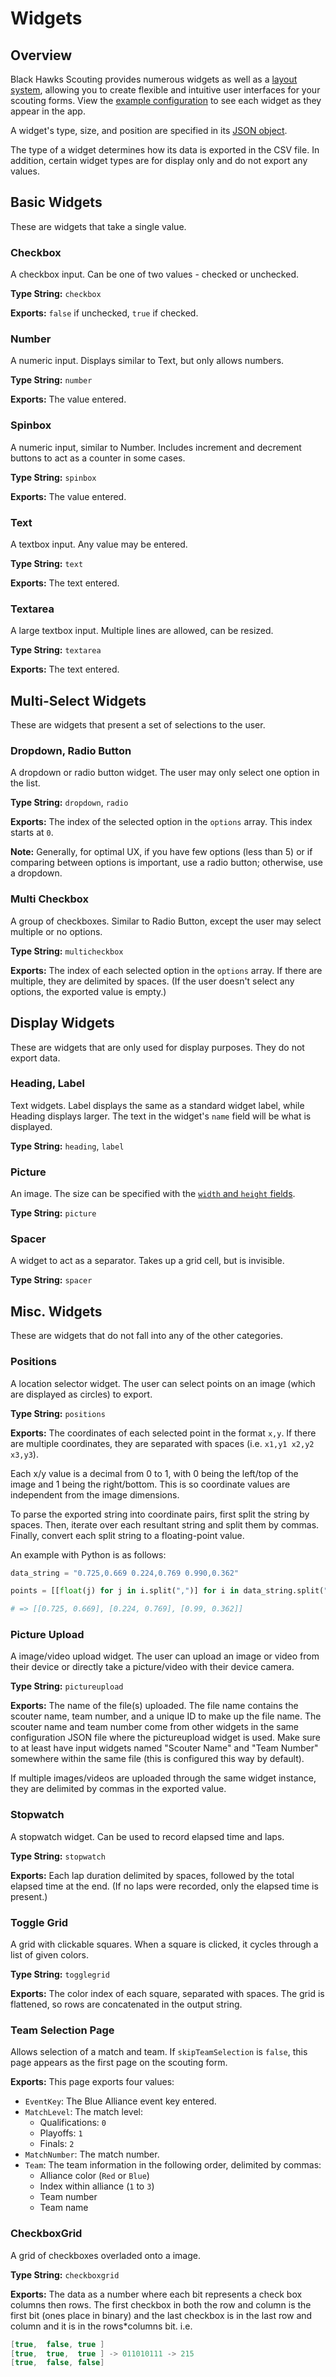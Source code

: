 # Widgets

## Overview

Black Hawks Scouting provides numerous widgets as well as a [layout system](grid.md), allowing you to create flexible and intuitive user interfaces for your scouting forms. View the [example configuration](https://frc2834.github.io/blackhawks-scouting/#/form?name=example) to see each widget as they appear in the app.

A widget's type, size, and position are specified in its [JSON object](config.md#widget-objects).

The type of a widget determines how its data is exported in the CSV file. In addition, certain widget types are for display only and do not export any values.

## Basic Widgets

These are widgets that take a single value.

### Checkbox

A checkbox input. Can be one of two values - checked or unchecked.

**Type String:** `checkbox`

**Exports:** `false` if unchecked, `true` if checked.

### Number

A numeric input. Displays similar to Text, but only allows numbers.

**Type String:** `number`

**Exports:** The value entered.

### Spinbox

A numeric input, similar to Number. Includes increment and decrement buttons to act as a counter in some cases.

**Type String:** `spinbox`

**Exports:** The value entered.

### Text

A textbox input. Any value may be entered.

**Type String:** `text`

**Exports:** The text entered.

### Textarea

A large textbox input. Multiple lines are allowed, can be resized.

**Type String:** `textarea`

**Exports:** The text entered.

## Multi-Select Widgets

These are widgets that present a set of selections to the user.

### Dropdown, Radio Button

A dropdown or radio button widget. The user may only select one option in the list.

**Type String:** `dropdown`, `radio`

**Exports:** The index of the selected option in the `options` array. This index starts at `0`.

**Note:** Generally, for optimal UX, if you have few options (less than 5) or if comparing between options is important, use a radio button; otherwise, use a dropdown.

### Multi Checkbox

A group of checkboxes. Similar to Radio Button, except the user may select multiple or no options.

**Type String:** `multicheckbox`

**Exports:** The index of each selected option in the `options` array. If there are multiple, they are delimited by spaces. (If the user doesn't select any options, the exported value is empty.)

## Display Widgets

These are widgets that are only used for display purposes. They do not export data.

### Heading, Label

Text widgets. Label displays the same as a standard widget label, while Heading displays larger. The text in the widget's `name` field will be what is displayed.

**Type String:** `heading`, `label`

### Picture

An image. The size can be specified with the [`width` and `height` fields](config.md#picture-positions).

**Type String:** `picture`

### Spacer

A widget to act as a separator. Takes up a grid cell, but is invisible.

**Type String:** `spacer`

## Misc. Widgets

These are widgets that do not fall into any of the other categories.

### Positions

A location selector widget. The user can select points on an image (which are displayed as circles) to export.

**Type String:** `positions`

**Exports:** The coordinates of each selected point in the format `x,y`. If there are multiple coordinates, they are separated with spaces (i.e. `x1,y1 x2,y2 x3,y3`).

Each x/y value is a decimal from 0 to 1, with 0 being the left/top of the image and 1 being the right/bottom. This is so coordinate values are independent from the image dimensions.

To parse the exported string into coordinate pairs, first split the string by spaces. Then, iterate over each resultant string and split them by commas. Finally, convert each split string to a floating-point value.

An example with Python is as follows:

```python
data_string = "0.725,0.669 0.224,0.769 0.990,0.362"

points = [[float(j) for j in i.split(",")] for i in data_string.split(" ")]

# => [[0.725, 0.669], [0.224, 0.769], [0.99, 0.362]]
```

### Picture Upload

A image/video upload widget. The user can upload an image or video from their device or directly take a picture/video with their device camera.

**Type String:** `pictureupload`

**Exports:** The name of the file(s) uploaded. The file name contains the scouter name, team number, and a unique ID to make up the file name. The scouter name and team number come from other widgets in the same configuration JSON file where the pictureupload widget is used. Make sure to at least have input widgets named "Scouter Name" and "Team Number" somewhere within the same file (this is configured this way by default).

If multiple images/videos are uploaded through the same widget instance, they are delimited by commas in the exported value.

### Stopwatch

A stopwatch widget. Can be used to record elapsed time and laps.

**Type String:** `stopwatch`

**Exports:** Each lap duration delimited by spaces, followed by the total elapsed time at the end. (If no laps were recorded, only the elapsed time is present.)

### Toggle Grid

A grid with clickable squares. When a square is clicked, it cycles through a list of given colors.

**Type String:** `togglegrid`

**Exports:** The color index of each square, separated with spaces. The grid is flattened, so rows are concatenated in the output string.

### Team Selection Page

Allows selection of a match and team. If `skipTeamSelection` is `false`, this page appears as the first page on the scouting form.

**Exports:** This page exports four values:

- `EventKey`: The Blue Alliance event key entered.
- `MatchLevel`: The match level:
  - Qualifications: `0`
  - Playoffs: `1`
  - Finals: `2`
- `MatchNumber`: The match number.
- `Team`: The team information in the following order, delimited by commas:
  - Alliance color (`Red` or `Blue`)
  - Index within alliance (`1` to `3`)
  - Team number
  - Team name

### CheckboxGrid

A grid of checkboxes overladed onto a image.

**Type String:** `checkboxgrid`

**Exports:** The data as a number where each bit represents a check box columns then rows. The first checkbox in both the row and column is the first bit (ones place in binary) and the last checkbox is in the last row and column and it is in the rows*columns bit. i.e.

````java
[true,  false, true ]
[true,  true,  true ] -> 011010111 -> 215
[true,  false, false]
````